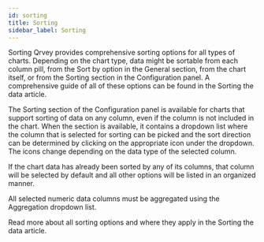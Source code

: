 ```yaml
---
id: sorting
title: Sorting
sidebar_label: Sorting
---
```

 
<div style={{textAlign: "justify"}}>

Sorting
Qrvey provides comprehensive sorting options for all types of charts. Depending on the chart type, data might be sortable from each column pill, from the Sort by option in the General section, from the chart itself, or from the Sorting section in the Configuration panel. A comprehensive guide of all of these options can be found in the Sorting the data article. 

The Sorting section of the Configuration panel is available for charts that support sorting of data on any column, even if the column is not included in the chart. When the section is available, it contains a dropdown list where the column that is selected for sorting can be picked and the sort direction can be determined by clicking on the appropriate icon under the dropdown. The icons change depending on the data type of the selected column.

      

If the chart data has already been sorted by any of its columns, that column will be selected by default and all other options will be listed in an organized manner.




All selected numeric data columns must be aggregated using the Aggregation dropdown list.





Read more about all sorting options and where they apply in the Sorting the data article. 
